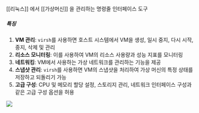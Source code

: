 [[리눅스]] 에서 [[가상머신]] 을 관리하는 명령줄 인터페이스 도구

##### 특징
1. **VM 관리**: `virsh`를 사용하면 호스트 시스템에서 VM을 생성, 일시 중지, 다시 시작, 중지, 삭제 및 관리
2. **리소스 모니터링**: 이를 사용하여 VM의 리소스 사용량과 성능 지표를 모니터링
3. **네트워킹**: VM에서 사용하는 가상 네트워크를 관리하는 기능을 제공
4. **스냅샷 관리**: `virsh`를 사용하면 VM의 스냅샷을 처리하여 가상 머신의 특정 상태를 저장하고 되돌리기 가능
5. **고급 구성**: CPU 및 메모리 할당 설정, 스토리지 관리, 네트워크 인터페이스 구성과 같은 고급 구성 옵션을 허용



![](https://i.imgur.com/LcPfvPi.png)
